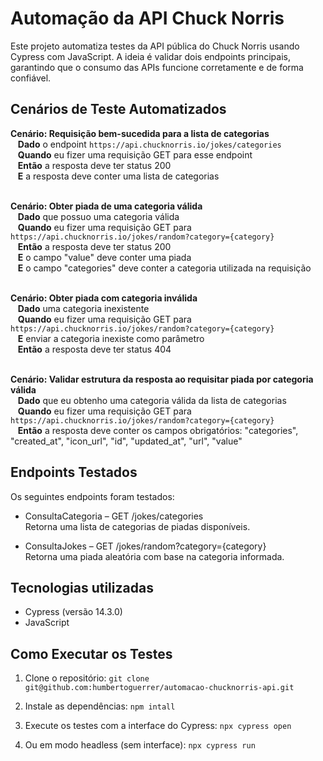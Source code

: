 # Automação da API Chuck Norris

Este projeto automatiza testes da API pública do Chuck Norris usando Cypress com JavaScript. A ideia é validar dois endpoints principais, garantindo que o consumo das APIs
funcione corretamente e de forma confiável.

## Cenários de Teste Automatizados

**Cenário: Requisição bem-sucedida para a lista de categorias**  
&nbsp;&nbsp; **Dado** o endpoint `https://api.chucknorris.io/jokes/categories`  
&nbsp;&nbsp; **Quando** eu fizer uma requisição GET para esse endpoint  
&nbsp;&nbsp; **Então** a resposta deve ter status 200  
&nbsp;&nbsp; **E** a resposta deve conter uma lista de categorias  
<br>

**Cenário: Obter piada de uma categoria válida**  
&nbsp;&nbsp; **Dado** que possuo uma categoria válida  
&nbsp;&nbsp; **Quando** eu fizer uma requisição GET para `https://api.chucknorris.io/jokes/random?category={category}`  
&nbsp;&nbsp; **Então** a resposta deve ter status 200  
&nbsp;&nbsp; **E** o campo "value" deve conter uma piada  
&nbsp;&nbsp; **E** o campo "categories" deve conter a categoria utilizada na requisição  
<br>

**Cenário: Obter piada com categoria inválida**  
&nbsp;&nbsp; **Dado** uma categoria inexistente  
&nbsp;&nbsp; **Quando** eu fizer uma requisição GET para `https://api.chucknorris.io/jokes/random?category={category}`  
&nbsp;&nbsp; **E** enviar a categoria inexiste como parâmetro  
&nbsp;&nbsp; **Então** a resposta deve ter status 404  
<br>

**Cenário: Validar estrutura da resposta ao requisitar piada por categoria válida**  
&nbsp;&nbsp; **Dado** que eu obtenho uma categoria válida da lista de categorias  
&nbsp;&nbsp; **Quando** eu fizer uma requisição GET para `https://api.chucknorris.io/jokes/random?category={category}`  
&nbsp;&nbsp; **Então** a resposta deve conter os campos obrigatórios: "categories", "created_at", "icon_url", "id", "updated_at", "url", "value"

## Endpoints Testados

Os seguintes endpoints foram testados:

* ConsultaCategoria – GET /jokes/categories<br>
Retorna uma lista de categorias de piadas disponíveis.

*  ConsultaJokes – GET /jokes/random?category={category}<br>
Retorna uma piada aleatória com base na categoria informada.

## Tecnologias utilizadas

* Cypress (versão 14.3.0)
* JavaScript

## Como Executar os Testes

1. Clone o repositório:
`git clone git@github.com:humbertoguerrer/automacao-chucknorris-api.git`

2. Instale as dependências:
`npm intall`

3. Execute os testes com a interface do Cypress:
`npx cypress open`

4. Ou em modo headless (sem interface):
`npx cypress run`
